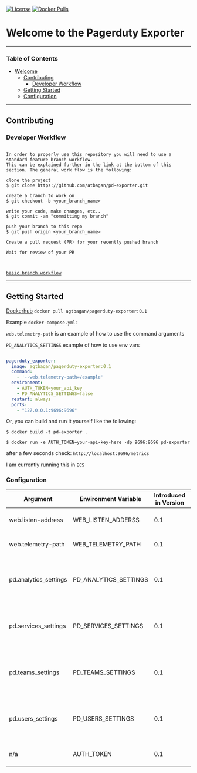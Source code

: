 [![License](https://img.shields.io/badge/License-Apache%202.0-blue.svg)](https://opensource.org/licenses/Apache-2.0)
[![Docker Pulls](https://img.shields.io/docker/pulls/agtbagan/pagerduty-exporter.svg?maxAge=604800)](https://hub.docker.com/r/agtbagan/pagerduty-exporter/)

# Welcome to the Pagerduty Exporter 

------------------------------------------------------------------------------------------------------------------------
### Table of Contents
<!-- TOC -->
- [Welcome](#welcome-to-the-pagerduty-exporter)
  - [Contributing](#contributing)
    - [Developer Workflow](#developer-workflow)
  - [Getting Started](#getting-started)
  - [Configuration](#configuration)
------------------------------------------------------------------------------------------------------------------------
## Contributing

### Developer Workflow

```

In order to properly use this repository you will need to use a standard feature branch workflow.
This can be explained further in the link at the bottom of this section. The general work flow is the following:

clone the project
$ git clone https://github.com/atbagan/pd-exporter.git

create a branch to work on
$ git checkout -b <your_branch_name>

write your code, make changes, etc..
$ git commit -am "committing my branch"

push your branch to this repo 
$ git push origin <your_branch_name>

Create a pull request (PR) for your recently pushed branch

Wait for review of your PR



```
[`basic branch workflow`](https://docs.gitlab.com/ee/gitlab-basics/feature_branch_workflow.html)

------------------------------------------------------------------------------------------------------------------------

## Getting Started 
[Dockerhub](https://hub.docker.com/r/agtbagan/pagerduty-exporter)
`docker pull agtbagan/pagerduty-exporter:0.1`

Example `docker-compose.yml`:

`web.telemetry-path` is an example of how to use the command arguments

`PD_ANALYTICS_SETTINGS` example of how to use env vars
```yaml

pagerduty_exporter:
  image: agtbagan/pagerduty-exporter:0.1
  command:
    - '--web.telemetry-path=/example'
  environment:
    - AUTH_TOKEN=your_api_key
    - PD_ANALYTICS_SETTINGS=false
  restart: always
  ports:
    - "127.0.0.1:9696:9696"
```
Or, you can build and run it yourself like the following:

`$ docker build -t pd-exporter .`

`$ docker run -e AUTH_TOKEN=your-api-key-here -dp 9696:9696 pd-exporter`

after a few seconds check: `http://localhost:9696/metrics`

I am currently running this in `ECS`

### Configuration

| Argument                | Environment Variable  |Introduced in Version | Description | Default     |
| --------                | --------------------- | -----------          | ----------- | ----------- | 
| web.listen-address      |  WEB_LISTEN_ADDERSS   |   0.1                |  Address to listen on for web server                   | 9696 |
| web.telemetry-path      |  WEB_TELEMETRY_PATH   |   0.1                |  Path where to expose metrics                          | /metrics |
| pd.analytics_settings   |  PD_ANALYTICS_SETTINGS|   0.1                |  Pagerduty Analytics Metrics Settings on/off (boolean) | true |
| pd.services_settings    |  PD_SERVICES_SETTINGS |   0.1                |  Pagerduty Services Metrics Settings on/off (boolean)  | true |
| pd.teams_settings       |  PD_TEAMS_SETTINGS    |   0.1                |  Pagerduty Teams Metrics Settings on/off (boolean)     | true |
| pd.users_settings       |  PD_USERS_SETTINGS    |   0.1                |  Pagerduty Users Metrics Settings on/off (boolean)     | true |
| n/a                     |  AUTH_TOKEN           |   0.1                |  Pagerduty API Key  (required)                          | ""      |
